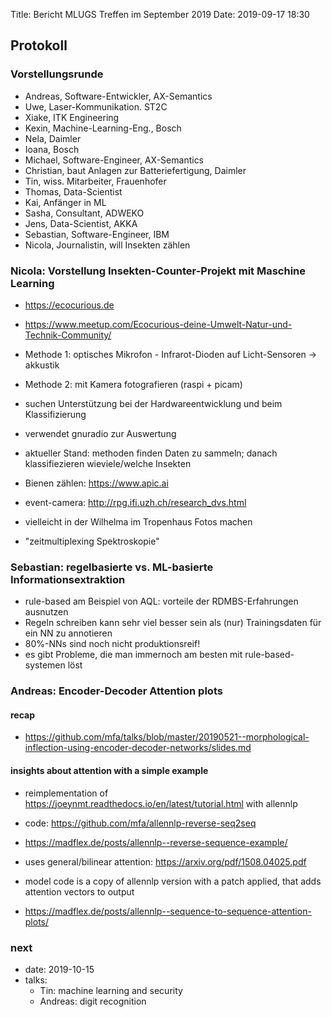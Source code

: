 Title: Bericht MLUGS Treffen im September 2019
Date: 2019-09-17 18:30

## Protokoll

### Vorstellungsrunde

- Andreas, Software-Entwickler, AX-Semantics
- Uwe, Laser-Kommunikation. ST2C
- Xiake, ITK Engineering
- Kexin, Machine-Learning-Eng., Bosch
- Nela, Daimler
- Ioana, Bosch
- Michael, Software-Engineer, AX-Semantics
- Christian, baut Anlagen zur Batteriefertigung, Daimler
- Tin, wiss. Mitarbeiter, Frauenhofer
- Thomas, Data-Scientist
- Kai, Anfänger in ML
- Sasha, Consultant, ADWEKO
- Jens, Data-Scientist, AKKA
- Sebastian, Software-Engineer, IBM
- Nicola, Journalistin, will Insekten zählen


### Nicola: Vorstellung Insekten-Counter-Projekt mit Maschine Learning

- <https://ecocurious.de>
- <https://www.meetup.com/Ecocurious-deine-Umwelt-Natur-und-Technik-Community/>

- Methode 1: optisches Mikrofon - Infrarot-Dioden auf Licht-Sensoren -> akkustik
- Methode 2: mit Kamera fotografieren (raspi + picam)

- suchen Unterstützung bei der Hardwareentwicklung und beim Klassifizierung
- verwendet gnuradio zur Auswertung

- aktueller Stand: methoden finden Daten zu sammeln; danach klassifiezieren wieviele/welche Insekten

- Bienen zählen: <https://www.apic.ai>

- event-camera: <http://rpg.ifi.uzh.ch/research_dvs.html>

- vielleicht in der Wilhelma im Tropenhaus Fotos machen

- "zeitmultiplexing Spektroskopie"


### Sebastian: regelbasierte vs. ML-basierte Informationsextraktion

- rule-based am Beispiel von AQL: vorteile der RDMBS-Erfahrungen ausnutzen
- Regeln schreiben kann sehr viel besser sein als (nur) Trainingsdaten für ein NN zu annotieren
- 80%-NNs sind noch nicht produktionsreif!
- es gibt Probleme, die man immernoch am besten mit rule-based-systemen löst


### Andreas: Encoder-Decoder Attention plots

#### recap

- <https://github.com/mfa/talks/blob/master/20190521--morphological-inflection-using-encoder-decoder-networks/slides.md>

#### insights about attention with a simple example

- reimplementation of <https://joeynmt.readthedocs.io/en/latest/tutorial.html> with allennlp

- code: <https://github.com/mfa/allennlp-reverse-seq2seq>
- <https://madflex.de/posts/allennlp--reverse-sequence-example/>

- uses general/bilinear attention: <https://arxiv.org/pdf/1508.04025.pdf>

- model code is a copy of allennlp version with a patch applied, that adds attention vectors to output
- <https://madflex.de/posts/allennlp--sequence-to-sequence-attention-plots/>


### next

- date: 2019-10-15
- talks:
  - Tin: machine learning and security
  - Andreas: digit recognition
